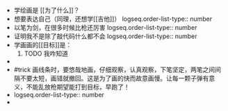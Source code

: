 - 学绘画是 [[为了什么]]？
- 想要表达自己（同理，还想学[[吉他]]）
  logseq.order-list-type:: number
- 以笔为剑，在很多时候比枪还厉害
  logseq.order-list-type:: number
- 证明我不是除了敲代码什么都不会
  logseq.order-list-type:: number
- 学画画的[[目标]]是：
  1. TODO 我咋知道
-
- #trick 画线条时，要悠哉地画，仔细观察，认真观察，下笔坚定，两笔之间间隔不要太短，画错就撤回。这是为了画的快而故意画慢。让每一颗子弹有意义，不能乱放枪期望能打到目标，早跑了！
- logseq.order-list-type:: number
-